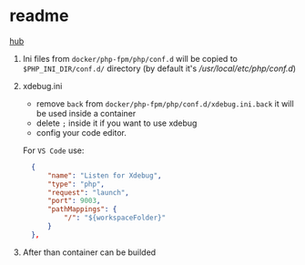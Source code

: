 # readme

[hub](https://hub.docker.com/_/php)

1. Ini files from `docker/php-fpm/php/conf.d` will be copied to `$PHP_INI_DIR/conf.d/` directory (by default it's */usr/local/etc/php/conf.d*)

2. xdebug.ini

    - remove `back` from `docker/php-fpm/php/conf.d/xdebug.ini.back` it will be used inside a container
    - delete `;` inside it if you want to use xdebug
    - config your code editor.

    For `VS Code` use:

    ```json
      {
          "name": "Listen for Xdebug",
          "type": "php",
          "request": "launch",
          "port": 9003,  
          "pathMappings": {
              "/": "${workspaceFolder}"
          }     
      },
    ```

3. After than container can be builded

